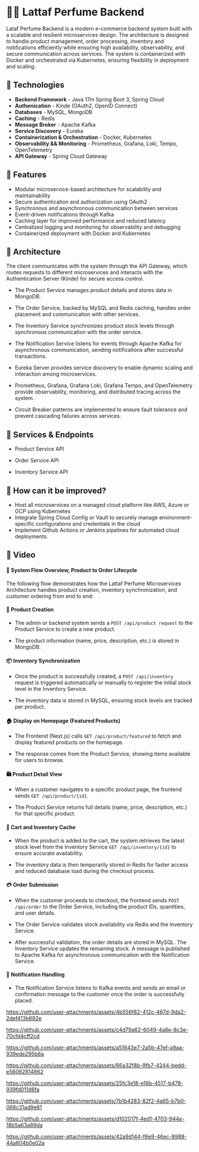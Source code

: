 # 🌸💨 Lattaf Perfume Backend

Lataf Perfume Backend is a modern e-commerce backend system built with 
a scalable and resilient microservices design. The architecture is designed to handle product management, order processing, inventory and notifications 
efficiently while ensuring high availability, observability, and secure communication across services.
The system is containerized with Docker and orchestrated via Kubernetes, ensuring
flexibility in deployment and scaling.

## 🧰 Technologies

- **Backend Framework** - Java 17m Spring Boot 3, Spring Cloud
- **Authenication** - Kinde (OAuth2, OpenID Connect)
- **Databases** - MySQL, MongoDB
- **Caching** - Redis
- **Message Broker** - Apache Kafka
- **Service Discovery** - Eureka
- **Containerization & Orchestration** - Docker, Kubernetes
- **Observability && Monitoring** - Prometheus, Grafana, Loki, Tempo, OpenTelemetry
- **API Gateway** - Spring Cloud Gateway

## 🦄 Features

- Modular microservice-based architecture for scalability and maintainability
- Secure authentication and authorization using OAuth2
- Synchronous and asynchronous communication between services
- Event-driven notifications through Kafka
- Caching layer for improved performance and reduced latency
- Centralized logging and monitoring for observability and debugging
- Containerized deployment with Docker and Kubernetes

## 🧩 Architecture
The client communicates with the system through the API Gateway, which routes requests to different microservices and interacts with the Authentication Server (Kinde) for secure access control.

- The Product Service manages product details and stores data in MongoDB.

- The Order Service, backed by MySQL and Redis caching, handles order placement and communication with other services.

- The Inventory Service synchronizes product stock levels through synchronous communication with the order service.

- The Notification Service listens for events through Apache Kafka for asynchronous communication, sending notifications after successful transactions.

- Eureka Server provides service discovery to enable dynamic scaling and interaction among microservices.

- Prometheus, Grafana, Grafana Loki, Grafana Tempo, and OpenTelemetry provide observability, monitoring, and distributed tracing across the system.

- Circuit Breaker patterns are implemented to ensure fault tolerance and prevent cascading failures across services.

## 🌟 Services & Endpoints

- Product Service API

- Order Service API

- Inventory Service API


## 💭 How can it be improved?

- Host all microservices on a managed cloud platform like AWS, Azure or GCP using Kubernetes
- Integrate Spring Cloud Config or Vault to securely manage environment-specific configurations and credentials in the cloud
- Implement Github Actions or Jenkins pipelines for automated cloud deployments.

## 🍿 Video

#### 🧭 System Flow Overview, Product to Order Lifecycle

The following flow demonstrates how the Lattaf Perfume Microservices Architecture handles product creation, inventory synchronization, and customer ordering from end to end:

#### 🧱 Product Creation

- The admin or backend system sends a `POST /api/product request` to the Product Service to create a new product.

- The product information (name, price, description, etc.) is stored in MongoDB.

#### 📦 Inventory Synchronization

- Once the product is successfully created, a `POST /api/inventory` request is triggered automatically or manually to register the initial stock level in the Inventory Service.

- The inventory data is stored in MySQL, ensuring stock levels are tracked per product.

#### 🏠 Display on Homepage (Featured Products)

- The Frontend (Next.js) calls `GET /api/product/featured` to fetch and display featured products on the homepage.

- The response comes from the Product Service, showing items available for users to browse.

#### 🛍️ Product Detail View

- When a customer navigates to a specific product page, the frontend sends `GET /api/product/{id}`.

- The Product Service returns full details (name, price, description, etc.) for that specific product.

#### 🧠 Cart and Inventory Cache

- When the product is added to the cart, the system retrieves the latest stock level from the Inventory Service `GET /api/inventory/{id}` to ensure accurate availability.

- The inventory data is then temporarily stored in Redis for faster access and reduced database load during the checkout process.

#### 💳 Order Submission

- When the customer proceeds to checkout, the frontend sends `POST /api/order` to the Order Service, including the product IDs, quantities, and user details.

- The Order Service validates stock availability via Redis and the Inventory Service.

- After successful validation, the order details are stored in MySQL. The Inventory Service updates the remaining stock. A message is published to Apache Kafka for asynchronous communication with the Notification Service.

#### 📧 Notification Handling

- The Notification Service listens to Kafka events and sends an email or confirmation message to the customer once the order is successfully placed.

https://github.com/user-attachments/assets/4b556f82-412c-467d-9da2-2def413b692e

https://github.com/user-attachments/assets/c4d79a62-6049-4a8e-8c3e-70cfd4cff2cd

https://github.com/user-attachments/assets/a51643e7-2a5b-47ef-a9aa-939ede295b6a

https://github.com/user-attachments/assets/66a32f8b-9fb7-4244-bedd-e56062814862

https://github.com/user-attachments/assets/25fc3e18-e16b-4517-b478-939fd011d6fa

https://github.com/user-attachments/assets/7b1b4283-82f2-4a65-b7b0-068c31ad9e81

https://github.com/user-attachments/assets/d102017f-4ed1-4703-944e-18b5a63a89da

https://github.com/user-attachments/assets/42a9d144-f6e9-46ec-8988-44a604b0e02a




